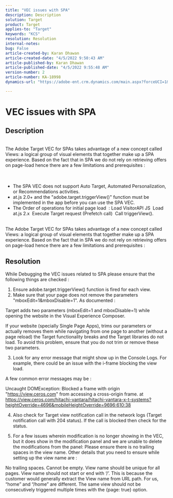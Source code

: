 ```yaml
---
title: "VEC issues with SPA"
description: Description
solution: Target
product: Target
applies-to: "Target"
keywords: "KCS"
resolution: Resolution
internal-notes: 
bug: False
article-created-by: Karan Dhawan
article-created-date: "4/5/2022 9:50:43 AM"
article-published-by: Karan Dhawan
article-published-date: "4/5/2022 9:55:48 AM"
version-number: 2
article-number: KA-18998
dynamics-url: "https://adobe-ent.crm.dynamics.com/main.aspx?forceUCI=1&pagetype=entityrecord&etn=knowledgearticle&id=825963d6-c5b4-ec11-983f-000d3a5d0d73"

---
```

# VEC issues with SPA

## Description

<br>The Adobe Target VEC for SPAs takes advantage of a new concept called Views: a logical group of visual elements that together make up a SPA experience. Based on the fact that in SPA we do not rely on retrieving offers on page-load hence there are a few limitations and prerequisites :
<br> <br><br>
- The SPA VEC does not support Auto Target, Automated Personalization, or Recommendations activities.
- at.js 2.0+ and the "adobe.target.triggerView()" function must be implemented in the app before you can use the SPA VEC.
- The Order of operations for initial page load  : Load VisitorAPI JS  Load at.js 2.x  Execute Target request (Prefetch call)  Call triggerView().


<br>The Adobe Target VEC for SPAs takes advantage of a new concept called Views: a logical group of visual elements that together make up a SPA experience. Based on the fact that in SPA we do not rely on retrieving offers on page-load hence there are a few limitations and prerequisites :<br>

## Resolution


While Debugging the VEC issues related to SPA please ensure that the following things are checked : 
 1. Ensure adobe.target.triggerView() function is fired for each view.
 2. Make sure that your page does not remove the parameters "mboxEdit=1&mboxDisable=1". As documented :

 Target adds two parameters (mboxEdit=1 and mboxDisable=1) while opening the website in the Visual Experience Composer.

 If your website (specially Single Page Apps), trims our parameters or actually removes them while navigating from one page to another (without a page reload) the Target functionality breaks and the Target libraries do not load.
 To avoid this problem, ensure that you do not trim or remove these two parameters.

 3. Look for any error message that might show up in the Console Logs. For example, there could be an issue with the i-frame blocking the view load.

 A few common error messages may be : 

 Uncaught DOMException: Blocked a frame with origin "https://view.ceros.com" from accessing a cross-origin frame.
 at https://view.ceros.com/hitachi-vantara/hitachi-vantara-x-t-systems?heightOverride=4696&mobileHeightOverride=9696:610:38

 4. Also check for Target view notification call in the network logs (Target notification call with 204 status). If the call is blocked then check for the status.

 5. For a few issues wherein modification is no longer showing in the VEC, but it does show in the modification panel and we are unable to delete the modifications from the panel: Please ensure there is no trailing spaces in the view name. Other details that you need to ensure while setting up the view name are : 

 No trailing spaces.
 Cannot be empty.
 View name should be unique for all pages.
 View name should not start or end with ‘/’. This is because the customer would generally extract the View name from URL path. For us, “home” and “/home” are different.
 The same view should not be consecutively triggered multiple times with the {page: true} option.
